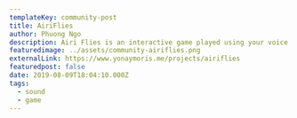 ```yaml
---
templateKey: community-post
title: AiriFlies
author: Phuong Ngo
description: Airi Flies is an interactive game played using your voice. To start the game say PLAY. Say PEW to make Airi fly. If you lose more than 8 points or hit an obstacle, you lose. This project was created to encourage people to get out of their comfort zone and feel more confident about themselves regardless of what they do and what they look or sound like.
featuredimage: ../assets/community-airiflies.png
externalLink: https://www.yonaymoris.me/projects/airiflies
featuredpost: false
date: 2019-08-09T18:04:10.000Z
tags:
  - sound
  - game
---
```

